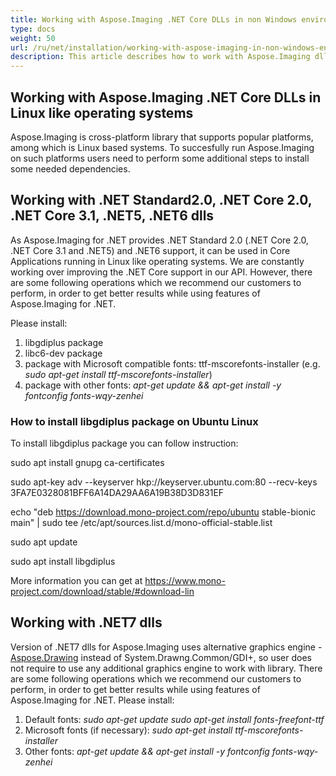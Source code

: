 ```yaml
---
title: Working with Aspose.Imaging .NET Core DLLs in non Windows environment
type: docs
weight: 50
url: /ru/net/installation/working-with-aspose-imaging-in-non-windows-environment/
description: This article describes how to work with Aspose.Imaging dlls in non Windows environment.
---
```


## **Working with Aspose.Imaging .NET Core DLLs in Linux like operating systems**
Aspose.Imaging is cross-platform library that supports popular platforms, among which is Linux based systems. To succesfully run Aspose.Imaging on such platforms users need to perform some additional steps to install some needed dependencies.

## **Working with .NET Standard2.0, .NET Core 2.0, .NET Core 3.1, .NET5, .NET6 dlls**

As Aspose.Imaging for .NET provides .NET Standard 2.0 (.NET Core 2.0, .NET Core 3.1 and .NET5) and .NET6 support, it can be used in Core Applications running in Linux like operating systems. We are constantly working over improving the .NET Core support in our API. However, there are some following operations which we recommend our customers to perform, in order to get better results while using features of Aspose.Imaging for .NET.

Please install:
1. libgdiplus package
1. libc6-dev package
1. package with Microsoft compatible fonts: ttf-mscorefonts-installer (e.g. *sudo apt-get install ttf-mscorefonts-installer*)
1. package with other fonts: *apt-get update && apt-get install -y fontconfig fonts-wqy-zenhei*

### **How to install libgdiplus package on Ubuntu Linux**
To install libgdiplus package you can follow instruction:

sudo apt install gnupg ca-certificates

sudo apt-key adv --keyserver hkp://keyserver.ubuntu.com:80 --recv-keys 3FA7E0328081BFF6A14DA29AA6A19B38D3D831EF

echo "deb https://download.mono-project.com/repo/ubuntu stable-bionic main" | sudo tee /etc/apt/sources.list.d/mono-official-stable.list

sudo apt update

sudo apt install libgdiplus

More information you can get at https://www.mono-project.com/download/stable/#download-lin

## **Working with .NET7 dlls**
Version of .NET7 dlls for Aspose.Imaging uses alternative graphics engine - [Aspose.Drawing](https://products.aspose.com/drawing/ru/net/) instead of System.Drawng.Common/GDI+, so user does not require to use any additional graphics engine to work with library. There are some following operations which we recommend our customers to perform, in order to get better results while using features of Aspose.Imaging for .NET.
Please install:
1. Default fonts: *sudo apt-get update sudo apt-get install fonts-freefont-ttf*
1. Microsoft fonts (if necessary): *sudo apt-get install ttf-mscorefonts-installer*
1. Other fonts: *apt-get update && apt-get install -y fontconfig fonts-wqy-zenhei*

